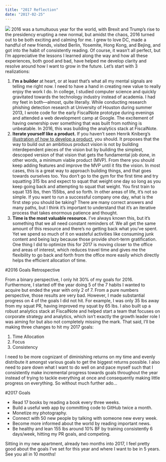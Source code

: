 ```yaml
---
title: "2017 Reflection"
date: "2017-02-25"
---
```


![](http://toastable.com/wp-content/uploads/2017/02/20151229-DSC_1177.jpg) 2016 was a tumultuous year for the world, with Brexit and Trump’s rise to the presidency erupting a new normal, but amidst the chaos, 2016 turned out to be both exciting and calming for me. I grew to love DC, made a handful of new friends, visited Berlin, Yosemite, Hong Kong, and Bejing, and got into the habit of consistently reading. Of course, it wasn’t all perfect, but I’m appreciative the lessons I learned along the way and how all these experiences, both good and bad, have helped me develop clarity and resolve around how I want to grow in the future. Let’s start with 3 realizations:

1.  **I’m a builder** at heart, or at least that’s what all my mental signals are telling me right now. I need to have a hand in creating new value to really enjoy the work I do. In college, I studied computer science and quickly gravitated towards the technology industry instead of academia. I had my feet in both—almost, quite literally. While conducting research phishing detection research at University of Houston during summer 2013, I wrote code for the early FiscalNote prototype during evenings and attended a web development camp at Google. The excitement of having ownership over something that was built from nothing is unbeatable. In 2016, this was building the analytics stack at FiscalNote.
2.  **Iterate yourself like a product.** If you haven’t seen Henrik Kniberg’s [illustration of how to develop a product](http://toastable.com/wp-content/uploads/2017/02/minimal-viable-product-henrik-kniberg.png), you should. It proposes that the way to build out an ambitious product vision is not by building interdependent pieces of the vision but by building the simplest, descoped version of that vision that gets the fundamental job done, in other words, a minimum viable product (MVP). From there you should keep adding features and improve the MVP until it fits the vision. In most cases, this is a great way to approach building things, and that goes towards ourselves too. You don’t go to the gym for the first time and try squatting 315 lbs and expect to squat that weight one day so long as you keep going back and attempting to squat that weight. You first train to squat 135 lbs, then 155lbs, and so forth. In other areas of life, it’s not so simple. If you want to run a successful company one day, what is the first step you should be taking? There are many correct answers and many paths, but I think it’s important to understand that it’s an iterative process that takes enormous patience and thought.
3.  **Time is the most valuable resource.** I’ve always known this, but it’s something that we all need constant reminders of. We all get the same amount of this resource and there’s no getting back what you’ve spent. Yet we spend so much of it on wasteful activities like consuming junk content and being lazy because those provide short-term gratification. One thing I did to optimize this for 2017 is moving closer to the office and areas of interest, which reduces travel time and gives me the flexibility to go back and forth from the office more easily which directly helps the efficient allocation of time.

#2016 Goals Retrospective

From a binary perspective, I only hit 30% of my goals for 2016. Furthermore, I started off the year doing 5 of the 7 habits I wanted to acquire but ended the year with only 2 of 7. From a pure numbers perspective, those results are very bad. However, I made substantial progress on 4 of the goals I did not hit. For example, I was only 35 lbs away from my squat PR, having improved my squat by 65 lbs. I also built up a robust analytics stack at FiscalNote and helped start a team that focuses on corporate strategy and analytics, which isn’t exactly the growth leader role I was aiming for but also not completely missing the mark. That said, I’ll be making three changes to hit my 2017 goals:

1.  Time Allocation
2.  Focus
3.  Consistency

I need to be more cognizant of diminishing returns on my time and evenly distribute it amongst various goals to get the biggest returns possible. I also need to pare down what I want to do well on and pace myself such that I consistently make incremental progress towards goals throughout the year instead of trying to tackle everything at once and consequently making little progress on everything. So without much further ado...

#2017 Goals

- Read 17 books by reading a book every three weeks.
- Build a useful web app by committing code to GitHub twice a month.
- Monetize my photography.
- Connect with 50 new people by talking with someone new every week.
- Become more informed about the world by reading important news.
- Be healthy and lean 155 lbs around 10% BF by training consistently 6 days/week, hitting my PR goals, and competing.

Sitting in my new apartment, already two months into 2017, I feel pretty good about the goals I’ve set for this year and where I want to be in 5 years. See you all in 10 months!
